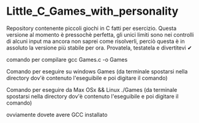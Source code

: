 # Little_C_Games_with_personality
Repository contenente piccoli giochi in C fatti per esercizio. 
Questa versione al momento è pressochè perfetta, gli unici limiti sono nei controlli di alcuni input ma ancora non saprei come
risolverli, perciò questa è in assoluto la versione più stabile per ora.
Provatela, testatela e divertitevi ✔

comando per compilare 
gcc Games.c -o Games

Comando per eseguire su windows
Games (da terminale spostarsi nella directory dov'è contenuto l'eseguibile e poi digitare il comando)

Comando per eseguire da Max OSx && Linux
./Games (da terminale spostarsi nella directory dov'è contenuto l'eseguibile e poi digitare il comando)

ovviamente dovete avere GCC installato
